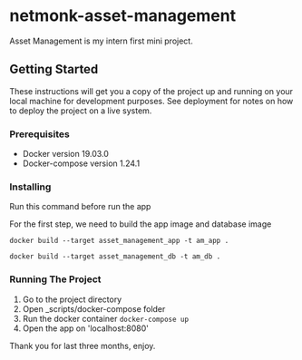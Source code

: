 # netmonk-asset-management

Asset Management is my intern first mini project.

## Getting Started

These instructions will get you a copy of the project up and running on your local machine for development purposes. See deployment for notes on how to deploy the project on a live system.

### Prerequisites

- Docker version 19.03.0
- Docker-compose version 1.24.1

### Installing

Run this command before run the app

For the first step, we need to build the app image and database image  

```
docker build --target asset_management_app -t am_app .

docker build --target asset_management_db -t am_db .
```

### Running The Project

   1. Go to the project directory
   2. Open _scripts/docker-compose folder
   3. Run the docker container ```docker-compose up```
   4. Open the app on 'localhost:8080'

Thank you for last three months, enjoy.